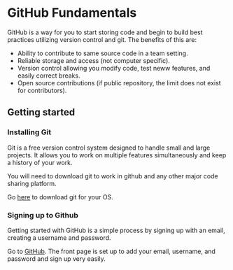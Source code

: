 # GitHub Fundamentals

GitHub is a way for you to start storing code and begin to build best practices utilizing version control and git. The benefits of this are:

  - Ability to contribute to same source code in a team setting.
  - Reliable storage and access (not computer specific).
  - Version control allowing you modify code, test neww features, and easily correct breaks.
  - Open source contributions (if public repository, the limit does not exist for contributors).

## Getting started

### Installing Git

Git is a free version control system designed to handle small and large projects. It allows you to work on multiple features simultaneously and keep a history of your work.

You will need to download git to work in github and any other major code sharing platform.

Go [here](https://git-scm.com/downloads) to download git for your OS.

### Signing up to Github

Getting started with GitHub is a simple process by signing up with an email, creating a username and password.

Go to [GitHub](https://github.com/). The front page is set up to add your email, username, and password and sign up very easily.
